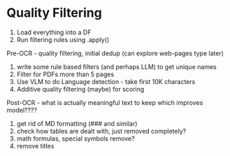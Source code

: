# Quality Filtering 

1. Load everything into a DF 
2. Run filtering rules using .apply()


Pre-OCR - quality filtering, initial dedup (can explore web-pages type later)
1. write some rule based filters (and perhaps LLM) to get unique names
2. Filter for PDFs more than 5 pages
3. Use VLM to do Language detection - take first 10K characters
4. Additive quality filtering (maybe) for scoring

Post-OCR - what is actually meaningful text to keep which improves model????
1. get rid of MD formatting (### and similar)
2. check how tables are dealt with, just removed completely?
3. math formulas, special symbols remove?
4. remove titles